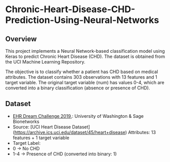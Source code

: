 # Chronic-Heart-Disease-CHD-Prediction-Using-Neural-Networks

## Overview

This project implements a Neural Network-based classification model using Keras to predict Chronic Heart Disease (CHD). The dataset is obtained from the UCI Machine Learning Repository.

The objective is to classify whether a patient has CHD based on medical attributes. The dataset contains 303 observations with 13 features and 1 target variable. The original target variable (num) has values 0-4, which are converted into a binary classification (absence or presence of CHD).

## Dataset
- [EHR Dream Challenge 2019](https://www.synapse.org/#!Synapse:syn18405991/wiki/589657),: University of Washington & Sage Bionetworks
- Source: [UCI Heart Disease Dataset] (https://archive.ics.uci.edu/dataset/45/heart+disease)
Attributes: 13 features + 1 target variable
- Target Label:
 - 0 → No CHD
 - 1-4 → Presence of CHD (converted into binary: 1)
